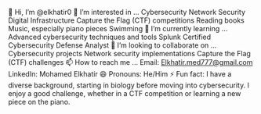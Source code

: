 👋 Hi, I’m @elkhatir0
👀 I’m interested in ...
Cybersecurity
Network Security
Digital Infrastructure
Capture the Flag (CTF) competitions
Reading books
Music, especially piano pieces
Swimming
🌱 I’m currently learning ...
Advanced cybersecurity techniques and tools
Splunk Certified Cybersecurity Defense Analyst
💞️ I’m looking to collaborate on ...
Cybersecurity projects
Network security implementations
Capture the Flag (CTF) challenges
📫 How to reach me ...
Email: Elkhatir.med777@gmail.com
LinkedIn: Mohamed Elkhatir
😄 Pronouns:
He/Him
⚡ Fun fact:
I have a diverse background, starting in biology before moving into cybersecurity. I enjoy a good challenge, whether in a CTF competition or learning a new piece on the piano.

<!---
elkhatir0/elkhatir0 is a ✨ special ✨ repository because its `README.md` (this file) appears on your GitHub profile.
You can click the Preview link to take a look at your changes.
--->
